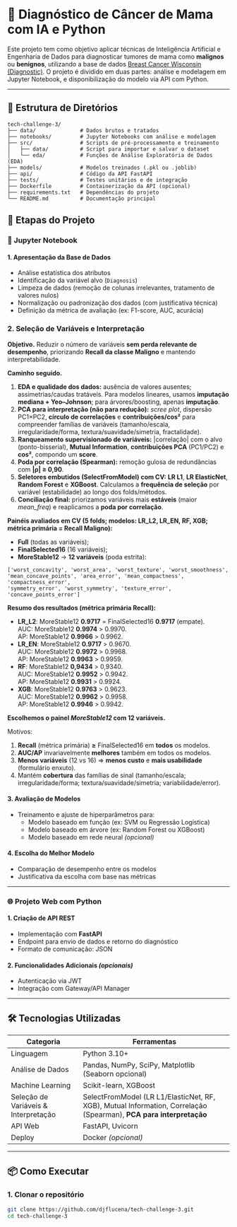 # 🧠 Diagnóstico de Câncer de Mama com IA e Python

Este projeto tem como objetivo aplicar técnicas de Inteligência Artificial e Engenharia de Dados para diagnosticar tumores de mama como **malignos** ou **benignos**, utilizando a base de dados [Breast Cancer Wisconsin (Diagnostic)](https://archive.ics.uci.edu/dataset/17/breast+cancer+wisconsin+diagnostic). O projeto é dividido em duas partes: análise e modelagem em Jupyter Notebook, e disponibilização do modelo via API com Python.

---

## 📁 Estrutura de Diretórios

```
tech-challenge-3/
├── data/              # Dados brutos e tratados
├── notebooks/         # Jupyter Notebooks com análise e modelagem
├── src/               # Scripts de pré-processamento e treinamento
│   ├── data/          # Script para importar e salvar o dataset
│   └── eda/           # Funções de Análise Exploratória de Dados (EDA)
├── models/            # Modelos treinados (.pkl ou .joblib)
├── api/               # Código da API FastAPI
├── tests/             # Testes unitários e de integração
├── Dockerfile         # Containerização da API (opcional)
├── requirements.txt   # Dependências do projeto
└── README.md          # Documentação principal
```

## 📘 Etapas do Projeto

### 🔬 Jupyter Notebook

#### 1. Apresentação da Base de Dados
- Análise estatística dos atributos
- Identificação da variável alvo (`Diagnosis`)
- Limpeza de dados (remoção de colunas irrelevantes, tratamento de valores nulos)
- Normalização ou padronização dos dados (com justificativa técnica)
- Definição da métrica de avaliação (ex: F1-score, AUC, acurácia)

### 2. Seleção de Variáveis e Interpretação

**Objetivo.** Reduzir o número de variáveis **sem perda relevante de desempenho**, priorizando **Recall da classe Maligno** e mantendo interpretabilidade.

**Caminho seguido.**
1. **EDA e qualidade dos dados:** ausência de valores ausentes; assimetrias/caudas tratáveis. Para modelos lineares, usamos **imputação mediana + Yeo–Johnson**; para árvores/boosting, apenas **imputação**.
2. **PCA para interpretação (não para redução):** *scree plot*, dispersão PC1×PC2, **círculo de correlações** e **contribuições/cos²** para compreender famílias de variáveis (tamanho/escala, irregularidade/forma, textura/suavidade/simetria, fractalidade).
3. **Ranqueamento supervisionado de variáveis:** |correlação| com o alvo (ponto-bisserial), **Mutual Information**, **contribuições PCA** (PC1/PC2) e **cos²**, compondo um **score**.
4. **Poda por correlação (Spearman):** remoção gulosa de redundâncias com **|ρ| ≥ 0,90**.
5. **Seletores embutidos (SelectFromModel) com CV:** **LR L1**, **LR ElasticNet**, **Random Forest** e **XGBoost**. Calculamos a **frequência de seleção** por variável (estabilidade) ao longo dos folds/métodos.
6. **Conciliação final:** priorizamos variáveis mais **estáveis** (maior *mean_freq*) e reaplicamos a **poda por correlação**.

**Painéis avaliados em CV (5 folds; modelos: LR_L2, LR_EN, RF, XGB; métrica primária = Recall Maligno):**
- **Full** (todas as variáveis);
- **FinalSelected16** (16 variáveis);
- **MoreStable12** → **12 variáveis** (poda estrita):

```text
['worst_concavity', 'worst_area', 'worst_texture', 'worst_smoothness',
'mean_concave_points', 'area_error', 'mean_compactness', 'compactness_error',
'symmetry_error', 'worst_symmetry', 'texture_error', 'concave_points_error']

```

**Resumo dos resultados (métrica primária Recall):**
- **LR_L2**: MoreStable12 **0.9717** = FinalSelected16 **0.9717** (empate).  
  AUC: MoreStable12 **0.9974** > 0.9970.  
  AP: MoreStable12 **0.9966** > 0.9962. 
- **LR_EN**: MoreStable12 **0.9717** > 0.9670.  
  AUC: MoreStable12 **0.9972** > 0.9968.  
  AP: MoreStable12 **0.9963** > 0.9959. 
- **RF**: MoreStable12 **0,9434** > 0,9340.  
  AUC: MoreStable12 **0.9952** > 0.9942.  
  AP: MoreStable12 **0.9931** > 0.9924.  
- **XGB**: MoreStable12 **0.9763** > 0.9623.  
  AUC: MoreStable12 **0.9962** > 0.9958.  
  AP: MoreStable12 **0.9946** > 0.9942. 


**Escolhemos o painel _MoreStable12_ com 12 variáveis.**  

Motivos:
1. **Recall** (métrica primária) **≥** FinalSelected16 em **todos** os modelos.
2. **AUC/AP** invariavelmente **melhores** também em todos os modelos.
3. **Menos variáveis** (12 vs 16) ⇒ **menos custo** e **mais usabilidade** (formulário enxuto).
4. Mantém **cobertura** das famílias de sinal (tamanho/escala; irregularidade/forma; textura/suavidade/simetria; variabilidade/error).


#### 3. Avaliação de Modelos
- Treinamento e ajuste de hiperparâmetros para:
  - Modelo baseado em função (ex: SVM ou Regressão Logística)
  - Modelo baseado em árvore (ex: Random Forest ou XGBoost)
  - Modelo baseado em rede neural *(opcional)*

#### 4. Escolha do Melhor Modelo
- Comparação de desempenho entre os modelos
- Justificativa da escolha com base nas métricas

---

### 🌐 Projeto Web com Python

#### 1. Criação de API REST
- Implementação com **FastAPI**
- Endpoint para envio de dados e retorno do diagnóstico
- Formato de comunicação: JSON

#### 2. Funcionalidades Adicionais *(opcionais)*
- Autenticação via JWT
- Integração com Gateway/API Manager

---

## 🛠 Tecnologias Utilizadas

| Categoria                      | Ferramentas                                                                                    |
|--------------------------------|-------------------------------------------------------------------------------------------------|
| Linguagem                      | Python 3.10+                                                                                   |
| Análise de Dados               | Pandas, NumPy, SciPy, Matplotlib (Seaborn opcional)                                            |
| Machine Learning               | Scikit-learn, XGBoost                                                                          |
| Seleção de Variáveis & Interpretação | SelectFromModel (LR L1/ElasticNet, RF, XGB), Mutual Information, Correlação (Spearman), **PCA para interpretação** |
| API Web                        | FastAPI, Uvicorn                                                                               |
| Deploy                         | Docker *(opcional)*                                                                            |


---

## 📦 Como Executar

### 1. Clonar o repositório
```bash
git clone https://github.com/djflucena/tech-challenge-3.git
cd tech-challenge-3
```
